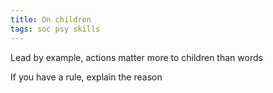 ```yaml
---
title: On children
tags: soc psy skills
---
```


Lead by example, actions matter more to children than words

If you have a rule, explain the reason 